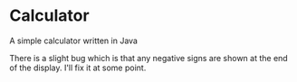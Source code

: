 # Calculator
A simple calculator written in Java

There is a slight bug which is that any negative signs are shown at the end of the display. I'll fix it at some point.

